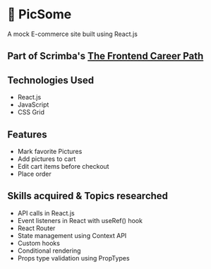 # 🛒 PicSome
A mock E-commerce site built using React.js

## Part of Scrimba's [The Frontend Career Path](https://scrimba.com/learn/frontend)

## Technologies Used 
- React.js 
- JavaScript 
- CSS Grid

## Features 
- Mark favorite Pictures
- Add pictures to cart
- Edit cart items before checkout 
- Place order


## Skills acquired & Topics researched
- API calls in React.js
- Event listeners in React with useRef() hook 
- React Router
- State management using Context API
- Custom hooks
- Conditional rendering 
- Props type validation using PropTypes 